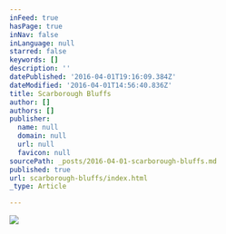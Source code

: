 ```yaml
---
inFeed: true
hasPage: true
inNav: false
inLanguage: null
starred: false
keywords: []
description: ''
datePublished: '2016-04-01T19:16:09.384Z'
dateModified: '2016-04-01T14:56:40.836Z'
title: Scarborough Bluffs
author: []
authors: []
publisher:
  name: null
  domain: null
  url: null
  favicon: null
sourcePath: _posts/2016-04-01-scarborough-bluffs.md
published: true
url: scarborough-bluffs/index.html
_type: Article

---
```

![](https://the-grid-user-content.s3-us-west-2.amazonaws.com/bd87f328-88f8-4734-93c4-3220f12ddb6d.jpg)